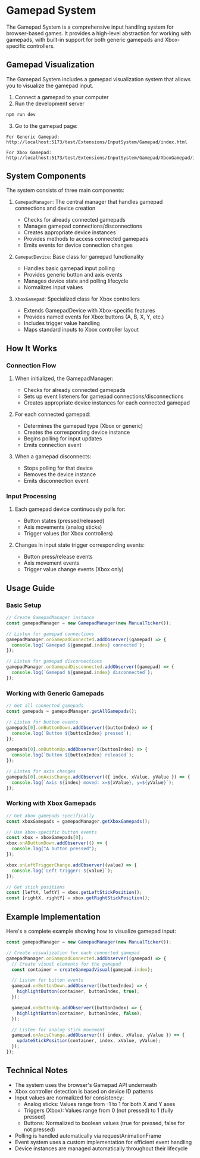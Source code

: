 # Gamepad System

The Gamepad System is a comprehensive input handling system for browser-based games. It provides a high-level abstraction for working with gamepads, with built-in support for both generic gamepads and Xbox-specific controllers.

## Gamepad Visualization

The Gamepad System includes a gamepad visualization system that allows you to visualize the gamepad input.

1. Connect a gamepad to your computer
2. Run the development server

```bash
npm run dev
```

3. Go to the gamepad page:

```text
For Generic Gamepad:
http://localhost:5173/test/Extensions/InputSystem/Gamepad/index.html

For Xbox Gamepad:
http://localhost:5173/test/Extensions/InputSystem/Gamepad/XboxGamepad/index.html
```

## System Components

The system consists of three main components:

1. `GamepadManager`: The central manager that handles gamepad connections and device creation

   - Checks for already connected gamepads
   - Manages gamepad connections/disconnections
   - Creates appropriate device instances
   - Provides methods to access connected gamepads
   - Emits events for device connection changes

2. `GamepadDevice`: Base class for gamepad functionality

   - Handles basic gamepad input polling
   - Provides generic button and axis events
   - Manages device state and polling lifecycle
   - Normalizes input values

3. `XboxGamepad`: Specialized class for Xbox controllers
   - Extends GamepadDevice with Xbox-specific features
   - Provides named events for Xbox buttons (A, B, X, Y, etc.)
   - Includes trigger value handling
   - Maps standard inputs to Xbox controller layout

## How It Works

### Connection Flow

1. When initialized, the GamepadManager:

   - Checks for already connected gamepads
   - Sets up event listeners for gamepad connections/disconnections
   - Creates appropriate device instances for each connected gamepad

2. For each connected gamepad:

   - Determines the gamepad type (Xbox or generic)
   - Creates the corresponding device instance
   - Begins polling for input updates
   - Emits connection event

3. When a gamepad disconnects:
   - Stops polling for that device
   - Removes the device instance
   - Emits disconnection event

### Input Processing

1. Each gamepad device continuously polls for:

   - Button states (pressed/released)
   - Axis movements (analog sticks)
   - Trigger values (for Xbox controllers)

2. Changes in input state trigger corresponding events:
   - Button press/release events
   - Axis movement events
   - Trigger value change events (Xbox only)

## Usage Guide

### Basic Setup

```typescript
// Create GamepadManager instance
const gamepadManager = new GamepadManager(new ManualTicker());

// Listen for gamepad connections
gamepadManager.onGamepadConnected.addObserver((gamepad) => {
  console.log(`Gamepad ${gamepad.index} connected`);
});

// Listen for gamepad disconnections
gamepadManager.onGamepadDisconnected.addObserver((gamepad) => {
  console.log(`Gamepad ${gamepad.index} disconnected`);
});
```

### Working with Generic Gamepads

```typescript
// Get all connected gamepads
const gamepads = gamepadManager.getAllGamepads();

// Listen for button events
gamepads[0].onButtonDown.addObserver((buttonIndex) => {
  console.log(`Button ${buttonIndex} pressed`);
});

gamepads[0].onButtonUp.addObserver((buttonIndex) => {
  console.log(`Button ${buttonIndex} released`);
});

// Listen for axis changes
gamepads[0].onAxisChange.addObserver(({ index, xValue, yValue }) => {
  console.log(`Axis ${index} moved: x=${xValue}, y=${yValue}`);
});
```

### Working with Xbox Gamepads

```typescript
// Get Xbox gamepads specifically
const xboxGamepads = gamepadManager.getXboxGamepads();

// Use Xbox-specific button events
const xbox = xboxGamepads[0];
xbox.onAButtonDown.addObserver(() => {
  console.log("A button pressed");
});

xbox.onLeftTriggerChange.addObserver((value) => {
  console.log(`Left trigger: ${value}`);
});

// Get stick positions
const [leftX, leftY] = xbox.getLeftStickPosition();
const [rightX, rightY] = xbox.getRightStickPosition();
```

## Example Implementation

Here's a complete example showing how to visualize gamepad input:

```typescript
const gamepadManager = new GamepadManager(new ManualTicker());

// Create visualization for each connected gamepad
gamepadManager.onGamepadConnected.addObserver((gamepad) => {
  // Create visual elements for the gamepad
  const container = createGamepadVisual(gamepad.index);

  // Listen for button events
  gamepad.onButtonDown.addObserver((buttonIndex) => {
    highlightButton(container, buttonIndex, true);
  });

  gamepad.onButtonUp.addObserver((buttonIndex) => {
    highlightButton(container, buttonIndex, false);
  });

  // Listen for analog stick movement
  gamepad.onAxisChange.addObserver(({ index, xValue, yValue }) => {
    updateStickPosition(container, index, xValue, yValue);
  });
});
```

## Technical Notes

- The system uses the browser's Gamepad API underneath
- Xbox controller detection is based on device ID patterns
- Input values are normalized for consistency:
  - Analog sticks: Values range from -1 to 1 for both X and Y axes
  - Triggers (Xbox): Values range from 0 (not pressed) to 1 (fully pressed)
  - Buttons: Normalized to boolean values (true for pressed, false for not pressed)
- Polling is handled automatically via requestAnimationFrame
- Event system uses a custom implementation for efficient event handling
- Device instances are managed automatically throughout their lifecycle
